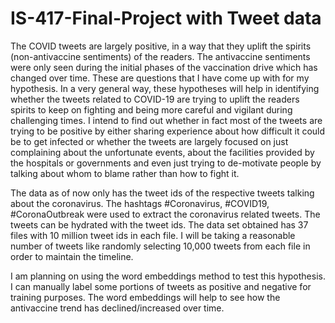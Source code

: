 # IS-417-Final-Project with Tweet data

The COVID tweets are largely positive, in a way that they uplift the spirits (non-antivaccine sentiments) of the readers. The antivaccine sentiments were only seen during the initial phases of the vaccination drive which has changed over time. These are questions that I have come up with for my hypothesis. In a very general way, these hypotheses will help in identifying whether the tweets related to COVID-19 are trying to uplift the readers spirits to keep on fighting and being more careful and vigilant during challenging times. I intend to find out whether in fact most of the tweets are trying to be positive by either sharing experience about how difficult it could be to get infected or whether the tweets are largely focused on just complaining about the unfortunate events, about the facilities provided by the hospitals or governments and even just trying to de-motivate people by talking about whom to blame rather than how to fight it. 

The data as of now only has the tweet ids of the respective tweets talking about the coronavirus. The hashtags #Coronavirus, #COVID19, #CoronaOutbreak were used to extract the coronavirus related tweets. The tweets can be hydrated with the tweet ids. The data set obtained has 37 files with 10 million tweet ids in each file. I will be taking a reasonable number of tweets like randomly selecting 10,000 tweets from each file in order to maintain the timeline.

I am planning on using the word embeddings method to test this hypothesis. I can manually label some portions of tweets as positive and negative for training purposes. The word embeddings will help to see how the antivaccine trend has declined/increased over time.
